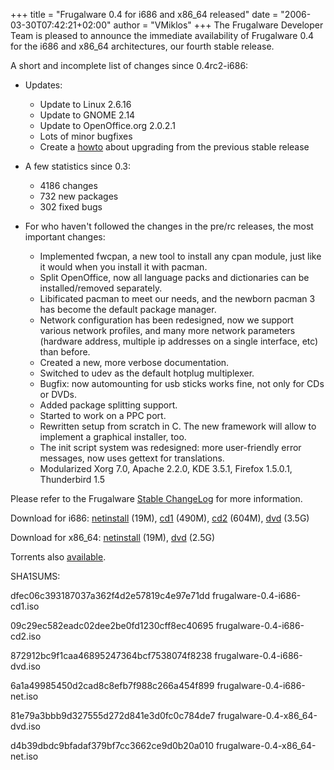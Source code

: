 +++
title = "Frugalware 0.4 for i686 and x86_64 released"
date = "2006-03-30T07:42:21+02:00"
author = "VMiklos"
+++
The Frugalware Developer Team is pleased to announce the immediate availability of Frugalware 0.4 for the i686 and x86\_64 architectures, our fourth stable release.  

 A short and incomplete list of changes since 0.4rc2-i686:  

* Updates:  

	+ Update to Linux 2.6.16
	+ Update to GNOME 2.14
	+ Update to OpenOffice.org 2.0.2.1
	+ Lots of minor bugfixes
	+ Create a [howto](http://wiki.frugalware.org/Upgrade-0.3-0.4) about upgrading from the previous stable release
* A few statistics since 0.3:  

	+ 4186 changes
	+ 732 new packages
	+ 302 fixed bugs
* For who haven't followed the changes in the pre/rc releases, the most important changes:  

	+ Implemented fwcpan, a new tool to install any cpan module, just like it would when you install it with pacman.
	+ Split OpenOffice, now all language packs and dictionaries can be installed/removed separately.
	+ Libificated pacman to meet our needs, and the newborn pacman 3 has become the default package manager.
	+ Network configuration has been redesigned, now we support various network profiles, and many more network parameters (hardware address, multiple ip addresses on a single interface, etc) than before.
	+ Created a new, more verbose documentation.
	+ Switched to udev as the default hotplug multiplexer.
	+ Bugfix: now automounting for usb sticks works fine, not only for CDs or DVDs.
	+ Added package splitting support.
	+ Started to work on a PPC port.
	+ Rewritten setup from scratch in C. The new framework will allow to implement a graphical installer, too.
	+ The init script system was redesigned: more user-friendly error messages, now uses gettext for translations.
	+ Modularized Xorg 7.0, Apache 2.2.0, KDE 3.5.1, Firefox 1.5.0.1, Thunderbird 1.5

  

 Please refer to the Frugalware [Stable ChangeLog](http://darcs.frugalware.org/darcsweb/darcsweb.cgi?r=frugalware-stable;a=log) for more information.  

 Download for i686: [netinstall](download.php?url=frugalware-0.4-iso/frugalware-0.4-i686-net.iso) (19M), [cd1](download.php?url=frugalware-0.4-iso/frugalware-0.4-i686-cd1.iso) (490M), [cd2](download.php?url=frugalware-0.4-iso/frugalware-0.4-i686-cd2.iso) (604M), [dvd](download.php?url=frugalware-0.4-iso/frugalware-0.4-i686-dvd.iso) (3.5G)  

 Download for x86\_64: [netinstall](download.php?url=frugalware-0.4-iso/frugalware-0.4-x86_64-net.iso) (19M), [dvd](download.php?url=frugalware-0.4-iso/frugalware-0.4-x86_64-dvd.iso) (2.5G)  

 Torrents also [available](http://linuxtracker.org/index.php?cat=146).  

 SHA1SUMS:  

dfec06c393187037a362f4d2e57819c4e97e71dd frugalware-0.4-i686-cd1.iso  

 09c29ec582eadc02dee2be0fd1230cff8ec40695 frugalware-0.4-i686-cd2.iso  

 872912bc9f1caa46895247364bcf7538074f8238 frugalware-0.4-i686-dvd.iso  

 6a1a49985450d2cad8c8efb7f988c266a454f899 frugalware-0.4-i686-net.iso  

 81e79a3bbb9d327555d272d841e3d0fc0c784de7 frugalware-0.4-x86\_64-dvd.iso  

 d4b39dbdc9bfadaf379bf7cc3662ce9d0b20a010 frugalware-0.4-x86\_64-net.iso  

  
